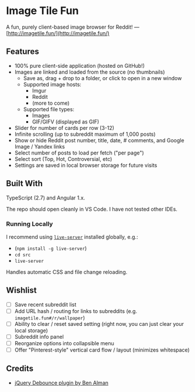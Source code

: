 # Image Tile Fun

A fun, purely client-based image browser for Reddit! &mdash; [http://imagetile.fun/](http://imagetile.fun/)

## Features

* 100% pure client-side application (hosted on GitHub!)
* Images are linked and loaded from the source (no thumbnails)
    * Save as, drag + drop to a folder, or click to open in a new window
    * Supported image hosts:
        * Imgur
        * Reddit
        * (more to come)
    * Supported file types:
        * Images
        * GIF/GIFV (displayed as GIF)
* Slider for number of cards per row (3-12)
* Infinite scrolling (up to subreddit maximum of 1,000 posts)
* Show or hide Reddit post number, title, date, # comments, and Google Image / Yandex links
* Select number of posts to load per fetch ("per page")
* Select sort (Top, Hot, Controversial, etc)
* Settings are saved in local browser storage for future visits

## Built With

TypeScript (2.7) and Angular 1.x.

The repo should open cleanly in VS Code. I have not tested other IDEs.

### Running Locally

I recommend using [`live-server`](https://www.npmjs.com/package/live-server) installed globally, e.g.:

* (`npm install -g live-server`)
* `cd src`
* `live-server`

Handles automatic CSS and file change reloading.

## Wishlist

* [ ] Save recent subreddit list
* [ ] Add URL hash / routing for links to subreddits (e.g. `imagetile.fun#/r/wallpaper`)
* [ ] Ability to clear / reset saved setting (right now, you can just clear your local storage)
* [ ] Subreddit info panel
* [ ] Reorganize options into collapsible menu
* [ ] Offer "Pinterest-style" vertical card flow / layout (minimizes whitespace)

## Credits

* [jQuery Debounce plugin by Ben Alman](http://benalman.com/projects/jquery-throttle-debounce-plugin/)
